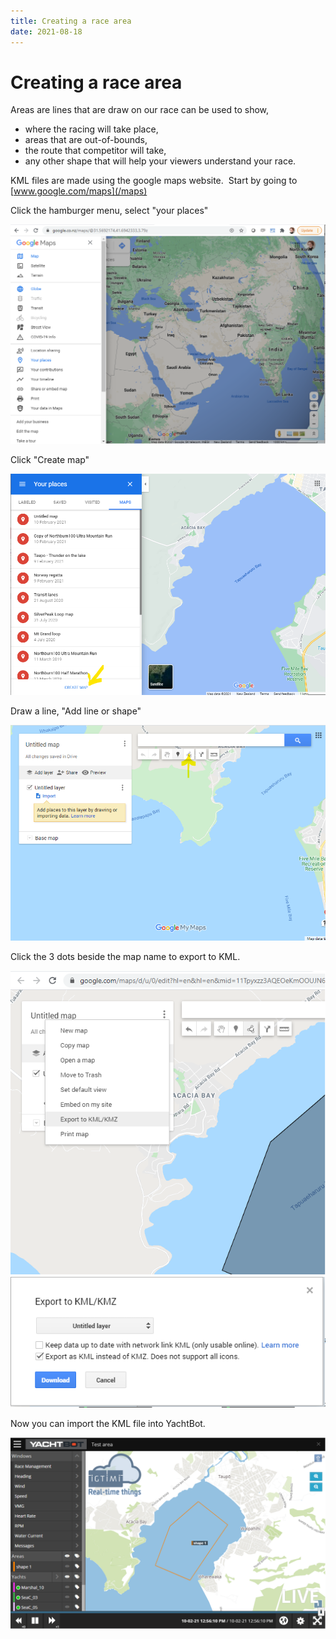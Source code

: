 ```yaml
---
title: Creating a race area
date: 2021-08-18
---
```


# Creating a race area

Areas are lines that are draw on our race can be used to show,

- where the racing will take place,
- areas that are out-of-bounds,
- the route that competitor will take,
- any other shape that will help your viewers understand your race.

KML files are made using the google maps website.  Start by going to [www.google.com/maps](/maps)

Click the hamburger menu, select "your places"

<img src="../../../assets/images/CkSwi6EOqvrJ6lmevfyxzo8OJHnGej5eIA.png" alt="" width="auto" />

Click "Create map"

<img src="../../../assets/images/RRnHw8dGjHbX6yTj_Tj4TYId37EBMfg6BQ.png" alt="" width="auto" />

Draw a line, "Add line or shape"

<img src="../../../assets/images/EUyvZ7yxTO1hoxLSpWbF6Gm9zLWC-GLThA.png" alt="" width="auto" />

Click the 3 dots beside the map name to export to KML.

<img src="../../../assets/images/g0uBrduvZEjT0-VzdHIjul50f9dcxvZJgA.png" alt="" width="auto" />

<img src="../../../assets/images/8ALflkD53voH8nKcIsXervoFyQr4068KIA.png" alt="" width="auto" />

Now you can import the KML file into YachtBot.

<img src="../../../assets/images/-cUcFfjSEMo_iEjSGfMpJuMMMBS1ozT-CA.png" alt="" width="auto" />
